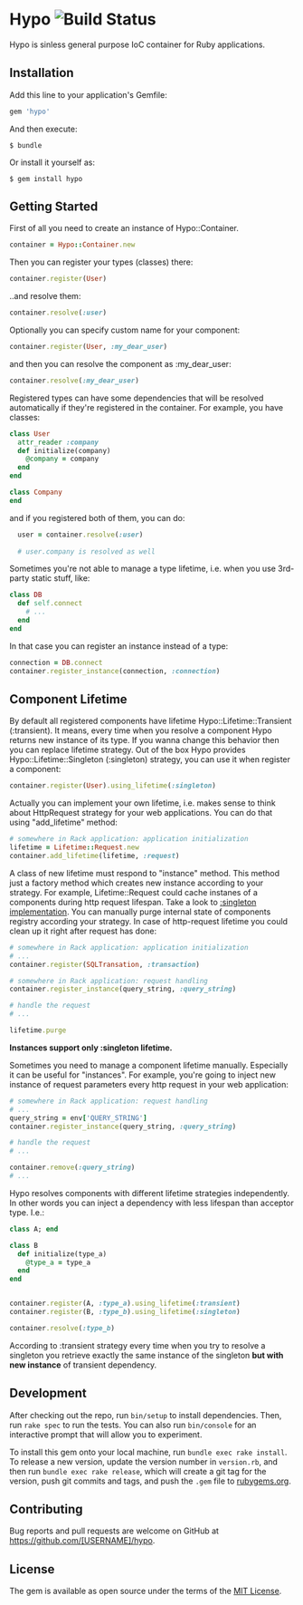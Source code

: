 # Hypo ![Build Status](https://travis-ci.org/cylon-v/hypo.svg)
Hypo is sinless general purpose IoC container for Ruby applications.

## Installation

Add this line to your application's Gemfile:

```ruby
gem 'hypo'
```

And then execute:

    $ bundle

Or install it yourself as:

    $ gem install hypo

## Getting Started

First of all you need to create an instance of Hypo::Container.
```ruby
container = Hypo::Container.new
```
Then you can register your types (classes) there:
```ruby
container.register(User)
```
..and resolve them:
```ruby
container.resolve(:user)
```
Optionally you can specify custom name for your component:
```ruby
container.register(User, :my_dear_user)
```
and then you can resolve the component as :my_dear_user:
```ruby
container.resolve(:my_dear_user)
```

Registered types can have some dependencies that will be resolved automatically if they're registered in the container. For example, you have classes:

```ruby
class User
  attr_reader :company
  def initialize(company)
    @company = company
  end
end

class Company
end
```

and if you registered both of them, you can do:

```ruby
  user = container.resolve(:user)
  
  # user.company is resolved as well
```

Sometimes you're not able to manage a type lifetime, i.e. when you use 3rd-party static stuff, like:
```ruby
class DB
  def self.connect
    # ...
  end
end
```
In that case you can register an instance instead of a type:
```ruby
connection = DB.connect
container.register_instance(connection, :connection)    
``` 
## Component Lifetime
By default all registered components have lifetime Hypo::Lifetime::Transient (:transient). 
It means, every time when you resolve a component Hypo returns new instance of its type.
If you wanna change this behavior then you can replace lifetime strategy. 
Out of the box Hypo provides Hypo::Lifetime::Singleton (:singleton) strategy, you can use it when register a component:

```ruby
container.register(User).using_lifetime(:singleton)
``` 

Actually you can implement your own lifetime, 
i.e. makes sense to think about HttpRequest strategy for your web applications. You can do that using "add_lifetime" method:

```ruby
# somewhere in Rack application: application initialization
lifetime = Lifetime::Request.new
container.add_lifetime(lifetime, :request)
```

A class of new lifetime must respond to "instance" method. This method just a factory method which creates new instance according to your strategy. For example, Lifetime::Request could cache instanes of a components during http request lifespan. Take a look to [:singleton implementation](https://github.com/cylon-v/hypo/blob/master/lib/hypo/lifetime/singleton.rb). You can manually purge internal state of components registry according your strategy. In case of http-request lifetime you could clean up it right after request has done:

```ruby
# somewhere in Rack application: application initialization
# ...
container.register(SQLTransation, :transaction)
```

```ruby
# somewhere in Rack application: request handling
container.register_instance(query_string, :query_string)

# handle the request
# ...

lifetime.purge
```

**Instances support only :singleton lifetime.** 

Sometimes you need to manage a component lifetime manually. Especially it can be useful for "instances".
For example, you're going to inject new instance of request parameters every http request in your web application:

```ruby
# somewhere in Rack application: request handling
# ...
query_string = env['QUERY_STRING']
container.register_instance(query_string, :query_string)

# handle the request
# ...

container.remove(:query_string)
# ...
```

Hypo resolves components with different lifetime strategies independently. 
In other words you can inject a dependency with less lifespan than acceptor type. I.e.:

```ruby
class A; end

class B
  def initialize(type_a)
    @type_a = type_a
  end
end


container.register(A, :type_a).using_lifetime(:transient)
container.register(B, :type_b).using_lifetime(:singleton)

container.resolve(:type_b)
```

According to :transient strategy every time when you try to resolve a singleton 
you retrieve exactly the same instance of the singleton **but with new instance** of transient dependency.    

## Development

After checking out the repo, run `bin/setup` to install dependencies. Then, run `rake spec` to run the tests. You can also run `bin/console` for an interactive prompt that will allow you to experiment.

To install this gem onto your local machine, run `bundle exec rake install`. To release a new version, update the version number in `version.rb`, and then run `bundle exec rake release`, which will create a git tag for the version, push git commits and tags, and push the `.gem` file to [rubygems.org](https://rubygems.org).

## Contributing

Bug reports and pull requests are welcome on GitHub at https://github.com/[USERNAME]/hypo.

## License

The gem is available as open source under the terms of the [MIT License](http://opensource.org/licenses/MIT).
